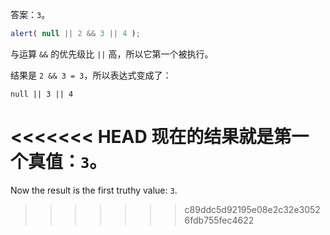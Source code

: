 答案：`3`。

```js run
alert( null || 2 && 3 || 4 );
```

与运算 `&&` 的优先级比 `||` 高，所以它第一个被执行。

结果是 `2 && 3 = 3`，所以表达式变成了：

```
null || 3 || 4
```

<<<<<<< HEAD
现在的结果就是第一个真值：`3`。
=======
Now the result is the first truthy value: `3`.
>>>>>>> c89ddc5d92195e08e2c32e30526fdb755fec4622

